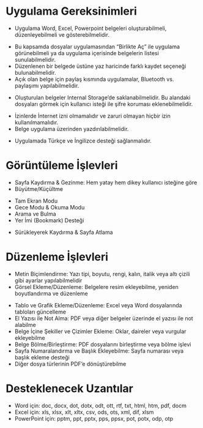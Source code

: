 # Uygulama Gereksinimleri
* Uygulama Word, Excel, Powerpoint belgeleri oluşturabilmeli, düzenleyebilmeli ve gösterebilmelidir.
+ Bu kapsamda dosyalar uygulamasından “Birlikte Aç” ile uygulama görünebilmeli ya da uygulama içerisinde belgelerin listesi sunulabilmelidir.
+ Düzenlenen bir belgede üstüne yaz haricinde farklı kaydet seçeneği bulunabilmelidir.
+ Açık olan belge için paylaş kısmında uygulamalar, Bluetooth vs. paylaşımı yapılabilmelidir.
* Oluşturulan belgeler Internal Storage’de saklanabilmelidir. Bu alandaki dosyaları görmek için kullanıcı isteği ile şifre koruması eklenebilmelidir.
+ İzinlerde İnternet izni olmamalıdır ve zaruri olmayan hiçbir izin kullanılmamalıdır.
+ Belge uygulama üzerinden yazdırılabilmelidir.
* Uygulamada Türkçe ve İngilizce desteği sağlanmalıdır.

# Görüntüleme İşlevleri
+ Sayfa Kaydırma & Gezinme: Hem yatay hem dikey kullanıcı isteğine göre
+ Büyütme/Küçültme
* Tam Ekran Modu
* Gece Modu & Okuma Modu
* Arama ve Bulma
* Yer İmi (Bookmark) Desteği
+ Sürükleyerek Kaydırma & Sayfa Atlama

# Düzenleme İşlevleri
+ Metin Biçimlendirme: Yazı tipi, boyutu, rengi, kalın, italik veya altı çizili gibi ayarlar yapılabilmelidir
+ Görsel Ekleme/Düzenleme: Belgelere resim ekleyebilme, yeniden boyutlandırma ve düzenleme
* Tablo ve Grafik Ekleme/Düzenleme: Excel veya Word dosyalarında tabloları güncelleme
* El Yazısı ile Not Alma: PDF veya diğer belgeler üzerinde el yazısı ile not alabilme
* Belge İçine Şekiller ve Çizimler Ekleme: Oklar, daireler veya vurgular ekleyebilme
* Belge Bölme/Birleştirme: PDF dosyalarını birleştirme veya bölme işlevi
* Sayfa Numaralandırma ve Başlık Ekleyebilme: Sayfa numarası veya başlık ekleme desteği
* Diğer dosya türlerinin PDF’e dönüştürebilme
																		
# Desteklenecek Uzantılar
* Word için: doc, docx, dot, dotx, odt, ott, rtf, txt, html, htm, pdf, docm
* Excel için: xls, xlsx, xlt, xltx, csv, ods, ots, xml, dif, xlsm
* PowerPoint için: pptm, ppt, pptx, pps, ppsx, pot, potx, odp, otp
	
